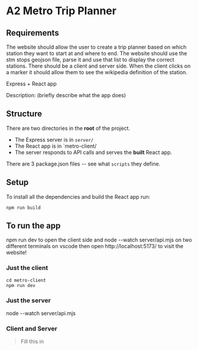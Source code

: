 # A2 Metro Trip Planner

## Requirements
The website should allow the user to create a trip planner based on which station they want to start at and where to end. The website should use the stm stops geojson file, parse it and use that list to display the correct stations. There should be a client and server side. When the client clicks on a marker it should allow them to see the wikipedia definition of the station. 

Express + React app

Description: (briefly describe what the app does)

## Structure

There are two directories in the __root__ of the project.

* The Express server is in `server/`
* The React app is in `metro-client/
* The server responds to API calls and serves the __built__ React app.

There are 3 package.json files -- see what `scripts` they define.

## Setup

To install all the dependencies and build the React app run:

```
npm run build
```

## To run the app
npm run dev to open the client side and node --watch server/api.mjs on two different terminals on vscode then open http://localhost:5173/ to visit the website!


### Just the client

```
cd metro-client
npm run dev
```


### Just the server

node --watch server/api.mjs

### Client and Server


> Fill this in 

